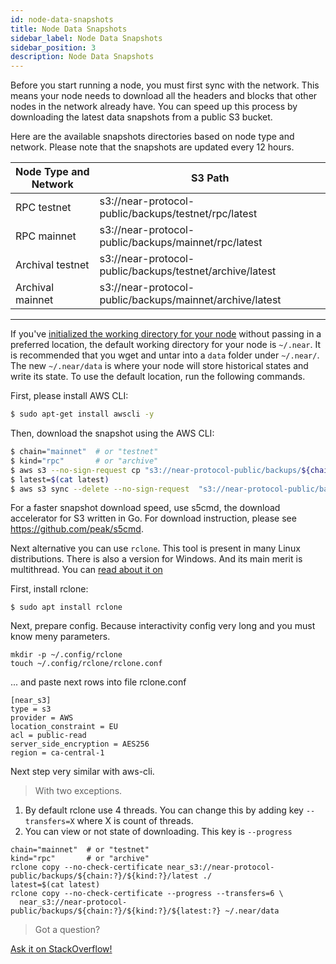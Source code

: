 ```yaml
---
id: node-data-snapshots
title: Node Data Snapshots
sidebar_label: Node Data Snapshots
sidebar_position: 3
description: Node Data Snapshots
---
```



Before you start running a node, you must first sync with the network. This means your node needs to download all the headers and blocks that other nodes in the network already have. You can speed up this process by downloading the latest data snapshots from a public S3 bucket.

Here are the available snapshots directories based on node type and network. Please note that the snapshots are updated every 12 hours.


| Node Type and Network| S3 Path                                                       |
| -------------------- | ------------------------------------------------------------- |
| RPC testnet          | s3://near-protocol-public/backups/testnet/rpc/latest          |
| RPC mainnet          | s3://near-protocol-public/backups/mainnet/rpc/latest          |
| Archival testnet     | s3://near-protocol-public/backups/testnet/archive/latest      |
| Archival mainnet     | s3://near-protocol-public/backups/mainnet/archive/latest      |


----

If you've [initialized the working directory for your node](/validator/compile-and-run-a-node#3-initialize-working-directory-1) without passing in a preferred location, the default working directory for your node is `~/.near`. It is recommended that you wget and untar into a `data` folder under `~/.near/`. The new `~/.near/data` is where your node will store historical states and write its state. To use the default location, run the following commands.

First, please install AWS CLI:
```bash
$ sudo apt-get install awscli -y
```

Then, download the snapshot using the AWS CLI:
```bash
$ chain="mainnet"  # or "testnet"
$ kind="rpc"       # or "archive"
$ aws s3 --no-sign-request cp "s3://near-protocol-public/backups/${chain:?}/${kind:?}/latest" .
$ latest=$(cat latest)
$ aws s3 sync --delete --no-sign-request  "s3://near-protocol-public/backups/${chain:?}/${kind:?}/${latest:?}" ~/.near/data
```

For a faster snapshot download speed, use s5cmd, the download accelerator for S3 written in Go. For download instruction, please see https://github.com/peak/s5cmd.

Next alternative you can use `rclone`. 
This tool is present in many Linux distributions. There is also a version for Windows.
And its main merit is multithread.
You can [read about it on](https://rclone.org)

First, install rclone:
```
$ sudo apt install rclone
```
Next, prepare config. Because interactivity config very long and you must know meny parameters.
```
mkdir -p ~/.config/rclone
touch ~/.config/rclone/rclone.conf
```
... and paste next rows into file rclone.conf 
```
[near_s3]
type = s3
provider = AWS
location_constraint = EU
acl = public-read
server_side_encryption = AES256
region = ca-central-1
```
Next step very similar with aws-cli. 
>With two exceptions.
1. By default rclone use 4 threads. You can change this by adding key `--transfers=X` where X is count of threads.
2. You can view or not state of downloading. This key is `--progress`
```
chain="mainnet"  # or "testnet"
kind="rpc"       # or "archive"
rclone copy --no-check-certificate near_s3://near-protocol-public/backups/${chain:?}/${kind:?}/latest ./
latest=$(cat latest)
rclone copy --no-check-certificate --progress --transfers=6 \
  near_s3://near-protocol-public/backups/${chain:?}/${kind:?}/${latest:?} ~/.near/data
```

>Got a question?
<a href="https://stackoverflow.com/questions/tagged/nearprotocol">
  <h8>Ask it on StackOverflow!</h8></a>
